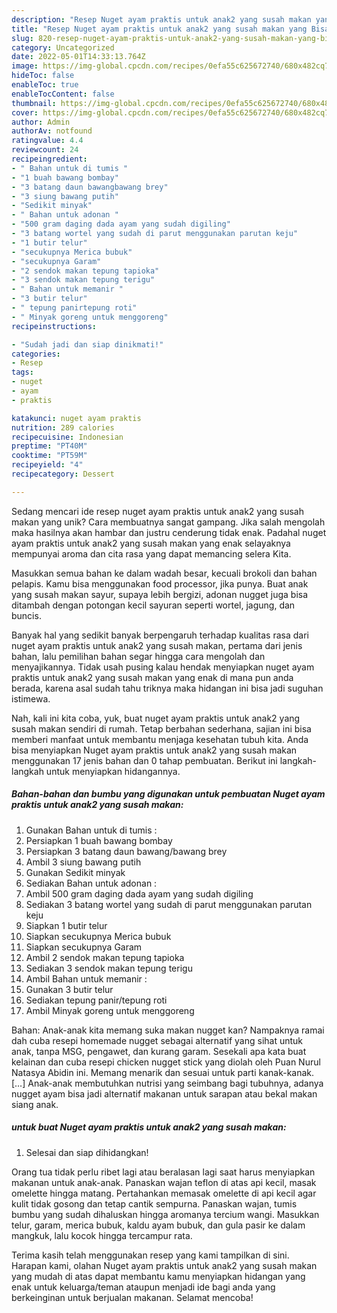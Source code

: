 ```yaml
---
description: "Resep Nuget ayam praktis untuk anak2 yang susah makan yang Bisa Manjain Lidah"
title: "Resep Nuget ayam praktis untuk anak2 yang susah makan yang Bisa Manjain Lidah"
slug: 820-resep-nuget-ayam-praktis-untuk-anak2-yang-susah-makan-yang-bisa-manjain-lidah
category: Uncategorized
date: 2022-05-01T14:33:13.764Z
image: https://img-global.cpcdn.com/recipes/0efa55c625672740/680x482cq70/nuget-ayam-praktis-untuk-anak2-yang-susah-makan-foto-resep-utama.jpg
hideToc: false
enableToc: true
enableTocContent: false
thumbnail: https://img-global.cpcdn.com/recipes/0efa55c625672740/680x482cq70/nuget-ayam-praktis-untuk-anak2-yang-susah-makan-foto-resep-utama.jpg
cover: https://img-global.cpcdn.com/recipes/0efa55c625672740/680x482cq70/nuget-ayam-praktis-untuk-anak2-yang-susah-makan-foto-resep-utama.jpg
author: Admin
authorAv: notfound
ratingvalue: 4.4
reviewcount: 24
recipeingredient:
- " Bahan untuk di tumis "
- "1 buah bawang bombay"
- "3 batang daun bawangbawang brey"
- "3 siung bawang putih"
- "Sedikit minyak"
- " Bahan untuk adonan "
- "500 gram daging dada ayam yang sudah digiling"
- "3 batang wortel yang sudah di parut menggunakan parutan keju"
- "1 butir telur"
- "secukupnya Merica bubuk"
- "secukupnya Garam"
- "2 sendok makan tepung tapioka"
- "3 sendok makan tepung terigu"
- " Bahan untuk memanir "
- "3 butir telur"
- " tepung panirtepung roti"
- " Minyak goreng untuk menggoreng"
recipeinstructions:

- "Sudah jadi dan siap dinikmati!"
categories:
- Resep
tags:
- nuget
- ayam
- praktis

katakunci: nuget ayam praktis 
nutrition: 289 calories
recipecuisine: Indonesian
preptime: "PT40M"
cooktime: "PT59M"
recipeyield: "4"
recipecategory: Dessert

---
```





Sedang mencari ide resep nuget ayam praktis untuk anak2 yang susah makan yang unik? Cara membuatnya sangat gampang. Jika salah mengolah maka hasilnya akan hambar dan justru cenderung tidak enak. Padahal nuget ayam praktis untuk anak2 yang susah makan yang enak selayaknya mempunyai aroma dan cita rasa yang dapat memancing selera Kita.





Masukkan semua bahan ke dalam wadah besar, kecuali brokoli dan bahan pelapis. Kamu bisa menggunakan food processor, jika punya. Buat anak yang susah makan sayur, supaya lebih bergizi, adonan nugget juga bisa ditambah dengan potongan kecil sayuran seperti wortel, jagung, dan buncis.

Banyak hal yang sedikit banyak berpengaruh terhadap kualitas rasa dari nuget ayam praktis untuk anak2 yang susah makan, pertama dari jenis bahan, lalu pemilihan bahan segar hingga cara mengolah dan menyajikannya. Tidak usah pusing kalau hendak menyiapkan nuget ayam praktis untuk anak2 yang susah makan yang enak di mana pun anda berada, karena asal sudah tahu triknya maka hidangan ini bisa jadi suguhan istimewa.






Nah, kali ini kita coba, yuk, buat nuget ayam praktis untuk anak2 yang susah makan sendiri di rumah. Tetap berbahan sederhana, sajian ini bisa memberi manfaat untuk membantu menjaga kesehatan tubuh kita. Anda bisa menyiapkan Nuget ayam praktis untuk anak2 yang susah makan menggunakan 17 jenis bahan dan 0 tahap pembuatan. Berikut ini langkah-langkah untuk menyiapkan hidangannya.

<!--inarticleads1-->

##### Bahan-bahan dan bumbu yang digunakan untuk pembuatan Nuget ayam praktis untuk anak2 yang susah makan:

1. Gunakan  Bahan untuk di tumis :
1. Persiapkan 1 buah bawang bombay
1. Persiapkan 3 batang daun bawang/bawang brey
1. Ambil 3 siung bawang putih
1. Gunakan Sedikit minyak
1. Sediakan  Bahan untuk adonan :
1. Ambil 500 gram daging dada ayam yang sudah digiling
1. Sediakan 3 batang wortel yang sudah di parut menggunakan parutan keju
1. Siapkan 1 butir telur
1. Siapkan secukupnya Merica bubuk
1. Siapkan secukupnya Garam
1. Ambil 2 sendok makan tepung tapioka
1. Sediakan 3 sendok makan tepung terigu
1. Ambil  Bahan untuk memanir :
1. Gunakan 3 butir telur
1. Sediakan  tepung panir/tepung roti
1. Ambil  Minyak goreng untuk menggoreng


Bahan: Anak-anak kita memang suka makan nugget kan? Nampaknya ramai dah cuba resepi homemade nugget sebagai alternatif yang sihat untuk anak, tanpa MSG, pengawet, dan kurang garam. Sesekali apa kata buat kelainan dan cuba resepi chicken nugget stick yang diolah oleh Puan Nurul Natasya Abidin ini. Memang menarik dan sesuai untuk parti kanak-kanak. […] Anak-anak membutuhkan nutrisi yang seimbang bagi tubuhnya, adanya nugget ayam bisa jadi alternatif makanan untuk sarapan atau bekal makan siang anak. 

<!--inarticleads2-->

#####  untuk buat Nuget ayam praktis untuk anak2 yang susah makan:


1. Selesai dan siap dihidangkan!

Orang tua tidak perlu ribet lagi atau beralasan lagi saat harus menyiapkan makanan untuk anak-anak. Panaskan wajan teflon di atas api kecil, masak omelette hingga matang. Pertahankan memasak omelette di api kecil agar kulit tidak gosong dan tetap cantik sempurna. Panaskan wajan, tumis bumbu yang sudah dihaluskan hingga aromanya tercium wangi. Masukkan telur, garam, merica bubuk, kaldu ayam bubuk, dan gula pasir ke dalam mangkuk, lalu kocok hingga tercampur rata. 

Terima kasih telah menggunakan resep yang kami tampilkan di sini. Harapan kami, olahan Nuget ayam praktis untuk anak2 yang susah makan yang mudah di atas dapat membantu kamu menyiapkan hidangan yang enak untuk keluarga/teman ataupun menjadi ide bagi anda yang berkeinginan untuk berjualan makanan. Selamat mencoba!
